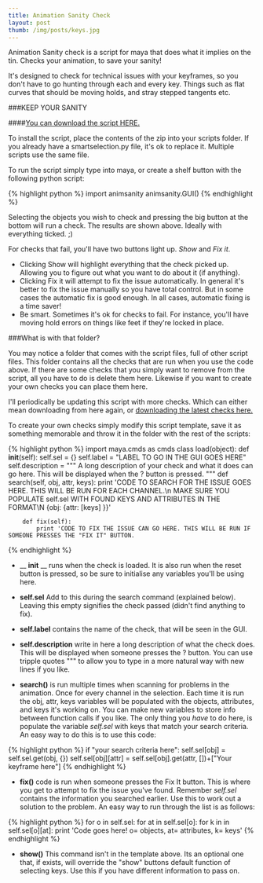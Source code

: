 ```yaml
---
title: Animation Sanity Check
layout: post
thumb: /img/posts/keys.jpg
---
```

Animation Sanity check is a script for maya that does what it implies on the tin. Checks your animation, to save your sanity!

It's designed to check for technical issues with your keyframes, so you don't have to go hunting through each and every key. Things such as flat curves that should be moving holds, and stray stepped tangents etc.<!-- more -->

###KEEP YOUR SANITY

####[You can download the script HERE.](https://github.com/internetimagery/animsanity/releases)

To install the script, place the contents of the zip into your scripts folder. If you already have a smartselection.py file, it's ok to replace it. Multiple scripts use the same file.

To run the script simply type into maya, or create a shelf button with the following python script:

{% highlight python %}
	import animsanity
	animsanity.GUI()
{% endhighlight %}

Selecting the objects you wish to check and pressing the big button at the bottom will run a check. The results are shown above. Ideally with everything ticked. ;)

For checks that fail, you'll have two buttons light up. _Show_ and _Fix it_.

* Clicking Show will highlight everything that the check picked up. Allowing you to figure out what you want to do about it (if anything).
* Clicking Fix it will attempt to fix the issue automatically. In general it's better to fix the issue manually so you have total control. But in some cases the automatic fix is good enough. In all cases, automatic fixing is a time saver!
* Be smart. Sometimes it's ok for checks to fail. For instance, you'll have moving hold errors on things like feet if they're locked in place.


###What is with that folder?

You may notice a folder that comes with the script files, full of other script files. This folder contains all the checks that are run when you use the code above. If there are some checks that you simply want to remove from the script, all you have to do is delete them here. Likewise if you want to create your own checks you can place them here.

I'll periodically be updating this script with more checks. Which can either mean downloading from here again, or [downloading the latest checks here.](https://code.google.com/p/maya-anim-tools/source/browse/#svn%2Ftrunk%2Fsanity_modules)

To create your own checks simply modify this script template, save it as something memorable and throw it in the folder with the rest of the scripts:

{% highlight python %}
	import maya.cmds as cmds
	class load(object):
		def __init__(self):
			self.sel = {}
			self.label = "LABEL TO GO IN THE GUI GOES HERE"
			self.description = """
	A long description of your check and what it does can go here.
	This will be displayed when the ? button is pressed.
	"""
		def search(self, obj, attr, keys):
			print 'CODE TO SEARCH FOR THE ISSUE GOES HERE. THIS WILL BE RUN FOR EACH CHANNEL.\n
					MAKE SURE YOU POPULATE self.sel WITH FOUND KEYS AND ATTRIBUTES IN THE FORMAT\N
					{obj: {attr: [keys] }}'

		def fix(self):
			print 'CODE TO FIX THE ISSUE CAN GO HERE. THIS WILL BE RUN IF SOMEONE PRESSES THE "FIX IT" BUTTON.
{% endhighlight %}

* __ __init__ __ runs when the check is loaded. It is also run when the reset button is pressed, so be sure to initialise any variables you'll be using here.

* __self.sel__ Add to this during the search command (explained below). Leaving this empty signifies the check passed (didn't find anything to fix).

* __self.label__ contains the name of the check, that will be seen in the GUI.

* __self.description__ write in here a long description of what the check does. This will be displayed when someone presses the ? button. You can use tripple quotes """ to allow you to type in a more natural way with new lines if you like.

* __search()__ is run multiple times when scanning for problems in the animation. Once for every channel in the selection. Each time it is run the obj, attr, keys variables will be populated with the objects, attributes, and keys it's working on. You can make new variables to store info between function calls if you like. The only thing you _have_ to do here, is populate the variable _self.sel_ with keys that match your search criteria. An easy way to do this is to use this code:

{% highlight python %}
    	if "your search criteria here":
			self.sel[obj] = self.sel.get(obj, {})
			self.sel[obj][attr] = self.sel[obj].get(attr, [])+["Your keyframe here"]
{% endhighlight %}

* __fix()__ code is run when someone presses the Fix It button. This is where you get to attempt to fix the issue you've found. Remember _self.sel_ contains the information you searched earlier. Use this to work out a solution to the problem. An easy way to run through the list is as follows:

{% highlight python %}
		for o in self.sel:
			for at in self.sel[o]:
				for k in in self.sel[o][at]:
					print 'Code goes here! o= objects, at= attributes, k= keys'
{% endhighlight %}

* __show()__ This command isn't in the template above. Its an optional one that, if exists, will override the "show" buttons default function of selecting keys. Use this if you have different information to pass on.
